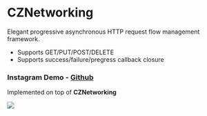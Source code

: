 # CZNetworking

Elegant progressive asynchronous HTTP request flow management framework.

* Supports GET/PUT/POST/DELETE
* Supports success/failure/pregress callback closure

### Instagram Demo - [Github](https://github.com/showt1me/CZInstagram)
Implemented on top of **CZNetworking**

<img src="./Docs/CZInstagram.gif">
